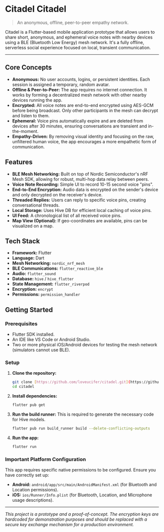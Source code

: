 # Citadel  Citadel

> An anonymous, offline, peer-to-peer empathy network.

Citadel is a Flutter-based mobile application prototype that allows users to share short, anonymous, and ephemeral voice notes with nearby devices using a BLE (Bluetooth Low Energy) mesh network. It's a fully offline, serverless social experience focused on local, transient communication.

---

## Core Concepts

* **Anonymous:** No user accounts, logins, or persistent identities. Each session is assigned a temporary, random avatar.
* **Offline & Peer-to-Peer:** The app requires no internet connection. It works by forming a decentralized mesh network with other nearby devices running the app.
* **Encrypted:** All voice notes are end-to-end encrypted using AES-GCM before being broadcast. Only other participants in the mesh can decrypt and listen to them.
* **Ephemeral:** Voice pins automatically expire and are deleted from devices after 30 minutes, ensuring conversations are transient and in-the-moment.
* **Empathy-Driven:** By removing visual identity and focusing on the raw, unfiltered human voice, the app encourages a more empathetic form of communication.

## Features

* **BLE Mesh Networking:** Built on top of Nordic Semiconductor's nRF Mesh SDK, allowing for robust, multi-hop data relay between peers.
* **Voice Note Recording:** Simple UI to record 10-15 second voice "pins".
* **End-to-End Encryption:** Audio data is encrypted on the sender's device and only decrypted on the receiver's device.
* **Threaded Replies:** Users can reply to specific voice pins, creating conversational threads.
* **Local Storage:** Uses Hive DB for efficient local caching of voice pins.
* **UI Feed:** A chronological list of all received voice pins.
* **Map View (Optional):** If geo-coordinates are available, pins can be visualized on a map.

## Tech Stack

* **Framework:** Flutter
* **Language:** Dart
* **Mesh Networking:** `nordic_nrf_mesh`
* **BLE Communications:** `flutter_reactive_ble`
* **Audio:** `flutter_sound`
* **Database:** `hive` / `hive_flutter`
* **State Management:** `flutter_riverpod`
* **Encryption:** `encrypt`
* **Permissions:** `permission_handler`

## Getting Started

### Prerequisites

* Flutter SDK installed.
* An IDE like VS Code or Android Studio.
* Two or more physical iOS/Android devices for testing the mesh network (simulators cannot use BLE).

### Setup

1.  **Clone the repository:**
    ```bash
    git clone [https://github.com/loveucifer/citadel.git](https://github.com/loveucifer/citadel.git)
    cd citadel
    ```

2.  **Install dependencies:**
    ```bash
    flutter pub get
    ```

3.  **Run the build runner:**
    This is required to generate the necessary code for Hive models.
    ```bash
    flutter pub run build_runner build --delete-conflicting-outputs
    ```

4.  **Run the app:**
    ```bash
    flutter run
    ```

### Important Platform Configuration

This app requires specific native permissions to be configured. Ensure you have correctly set up:

* **Android:** `android/app/src/main/AndroidManifest.xml` (for Bluetooth and Location permissions).
* **iOS:** `ios/Runner/Info.plist` (for Bluetooth, Location, and Microphone usage descriptions).

---
_This project is a prototype and a proof-of-concept. The encryption keys are hardcoded for demonstration purposes and should be replaced with a secure key exchange mechanism for a production environment._

